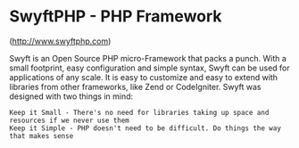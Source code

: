 SwyftPHP - PHP Framework
========================================
(http://www.swyftphp.com)

Swyft is an Open Source PHP micro-Framework that packs a punch. With a small footprint, easy configuration and simple syntax, Swyft can be used for applications of any scale. It is easy to customize and easy to extend with libraries from other frameworks, like Zend or CodeIgniter. Swyft was designed with two things in mind:

    Keep it Small - There's no need for libraries taking up space and resources if we never use them
    Keep it Simple - PHP doesn't need to be difficult. Do things the way that makes sense

